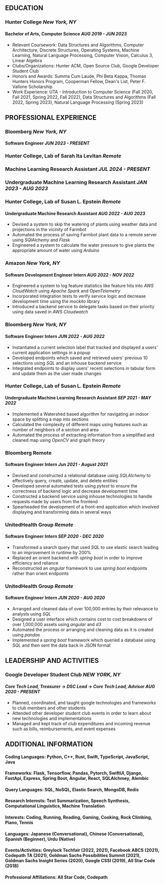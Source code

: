 ## EDUCATION
### **Hunter College** *New York, NY*
#### **Bachelor of Arts, Computer Science** *AUG 2019 - JUN 2023*
-   Relevant Coursework: Data Structures and Algorithms, Computer
    Architecture, Discrete Structures, Operating Systems, Machine
    Learning, Natural Language Processing, Computer Vision, Calculus 3,
    Linear Algebra
-   Clubs/Organizations: Hunter ACM, Open Source Club, Google Developer
    Student Club
-   Honors and Awards: Summa Cum Laude, Phi Beta Kappa, Thomas Hunters Honors Program, Cooperman Fellow,
    Dean's List, Peter F. Vallone Scholarship
-   Work Experience: UTA - Introduction to Computer Science (Fall 2020,
    Fall 2021, Spring 2022, Fall 2022), Data Structures and Algorithms (Fall 2022, Spring 2023), Natural Language Processing (Spring 2023)

## PROFESSIONAL EXPERIENCE
### Bloomberg *New York, NY*
#### **Software Engineer** *JUN 2023 - PRESENT*

### Hunter College, Lab of Sarah Ita Levitan *Remote*
### **Machine Learning Research Assistant** *JUL  2024 - PRESENT*
### **Undergraduate Machine Learning Research Assistant** *JAN  2023 - AUG 2023*

### Hunter College, Lab of Susan L. Epstein *Remote*
####  **Undergraduate Machine Research Assistant** *AUG  2022 - AUG 2023*
-   Devised a system to skip the watering of plants using weather data and projections in the vicinity of Farmbot
-   Automated the process of saving Farmbot plant data to a remote server using *SQlAlchemy* and *Flask*
-   Engineered a system to calculate the water pressure to give plants the appropriate amount of water using *Arduino*

### Amazon *New York, NY*
#### **Software Development Engineer Intern** *AUG 2022 - NOV 2022*
-   Engineered a system to log feature statistics like feature hits into *AWS CloudWatch* using *Apache Spark* and *OpenTelemetry*
-   Incorporated integration tests to verify service logic and decrease development time using the *mockito* library
-   Introduced a backend service to delegate tasks based on their priority using data saved in *AWS Cloudwatch*

### Bloomberg *New York, NY*
#### **Software Engineer Intern** *JUN 2022 - AUG 2022*
-   Instantiated a current selection label that tracked and displayed a users' current application settings in a popup
-   Developed endpoints which saved and retrieved users' previous 10 selections using *SQL* and an inhouse backend service
-   Integrated endpoints to display users' recent selections in tabular form and update them as the user made changes

### Hunter College, Lab of Susan L. Epstein *Remote*
#### **Undergraduate Machine Learning Research Assistant** *SEP 2021 - MAY  2022*
-   Implemented a Watershed based algorithm for navigating an indoor space by splitting a map into sections
-   Calculated the complexity of different maps using features such as number of neighbors of a section and area
-   Automated the process of extracting information from a simplified and cleaned map using *OpenCV* and graph theory

### Bloomberg **Remote** 
#### **Software Engineer Intern** *Jun 2021 - August 2021*
-   Devised and constructed a relational database using *SQLAlchemy* to  effectively query, create, update, and delete entities
-   Developed several automated tests using *pytest* to ensure the  correctness of backend logic and decrease development time
-   Constructed a backend service using inhouse technologies to handle requests made by users from the frontend
-   Spearheaded the development of a front-end application which involved displaying and transforming data in several ways

### UnitedHealth Group *Remote*
#### **Software Engineer Intern** *SEP 2020 - DEC 2020*
-   Transformed a search query that used *SQL* to use elastic search leading to an improvement in runtime by 200%
-   Replaced an orient backend with *spring boot* in order to improve efficiency and reliance
-   Reconstructed an *angular* framework to use *spring boot* endpoints rather than orient endpoints

### UnitedHealth Group *Remote*
#### **Software Engineer Intern** *JUN 2020 - AUG 2020*
-   Arranged and cleaned data of over 100,000 entries by their relevance
    to analysts using *SQL*
-   Designed a user interface which contains cost to cost breakdowns of
    over 1,000,000 assets using *angular* and *d3*
-   Automated the process or arranging and cleaning data as it is
    created using *pandas*
-   Implemented a *spring boot* framework which queried a database using
    *SQL* and then sent the data back in JSON format

## LEADERSHIP AND ACTIVITIES
### Google Developer Student Club *NEW YORK, NY*
#### ***Core Tech Lead, Treasurer*** → ***DSC Lead*** → ***Core Tech Lead, Advisor*** *AUG 2020 - PRESENT*
-   Planned, coordinated, and taught google technologies and frameworks to club members and other students
-   Attended other developer student club events in order to learn about new technologies and implementations
-   Managed and kept track of club expenditures and incoming revenue such as bills, reimbursements, and event expenses

## ADDITIONAL INFORMATION
#### **Coding Languages:** Python, C++, Rust, Swift, TypeScript, JavaScript, Java 
#### **Frameworks:** Flask, Tensorflow, Pandas, Pytorch, SwiftUI, Django, FastApi, Express, Spring Boot, Angular, React, SQLAlchmey, Alembic
#### **Query Languages:** SQL, NoSQL, Elastic Search, MongoDB, Redis
#### **Research Interests:**  Text Summarization, Speech Synthesis, Computational Linguistics, Machine Translation
#### **Interests:** Coding, Running, Reading, Gaming, Cooking, Rock Climbing, Piano, Tennis
#### **Languages:** Japanese (Conversational), Chinese (Conversational), Spanish (Beginner), Urdu (Native)
#### **Events/Activities:** Greylock Techfair (2022, 2021), Facebook ABCS (2021), Codepath TA (2021), Goldman Sachs Possibilities Summit (2021), Goldman Sachs Insight Series (2020), Google CSSI (2019), All Star Code (2018)
#### **Professional Affiliations:** All Star Code, Codepath